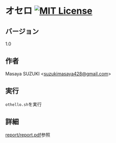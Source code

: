 # オセロ [![MIT License](https://img.shields.io/badge/license-MIT-blue.svg?style=flat)](LICENSE)

## バージョン
1.0

## 作者
Masaya SUZUKI <<suzukimasaya428@gmail.com>>

## 実行
`othello.sh`を実行

## 詳細
[report/report.pdf](report/report.pdf)参照
